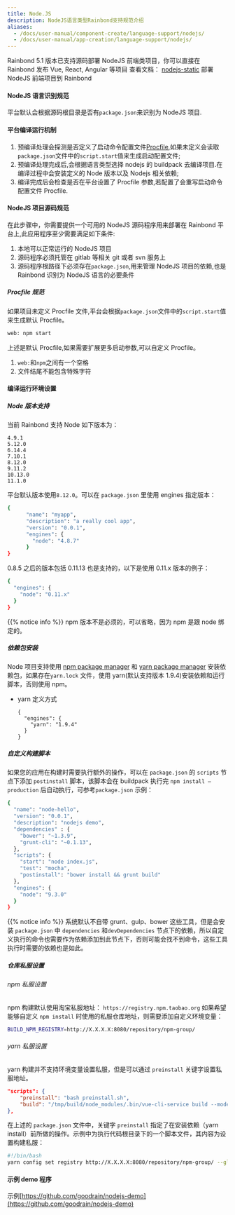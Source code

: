```yaml
---
title: Node.JS
description: NodeJS语言类型Rainbond支持规范介绍
aliases:
  - /docs/user-manual/component-create/language-support/nodejs/
  - /docs/user-manual/app-creation/language-support/nodejs/
---
```


Rainbond 5.1 版本已支持源码部署 NodeJS 前端类项目，你可以直接在 Rainbond 发布 Vue, React, Angular 等项目
查看文档： [nodejs-static](./nodejs-static) 部署 NodeJS 前端项目到 Rainbond

#### NodeJS 语言识别规范

平台默认会根据源码根目录是否有`package.json`来识别为 NodeJS 项目.

#### 平台编译运行机制

1. 预编译处理会探测是否定义了启动命令配置文件[Procfile](./procfile),如果未定义会读取`package.json`文件中的`script.start`值来生成启动配置文件;
2. 预编译处理完成后,会根据语言类型选择 nodejs 的 buildpack 去编译项目.在编译过程中会安装定义的 Node 版本以及 Nodejs 相关依赖;
3. 编译完成后会检查是否在平台设置了 Procfile 参数,若配置了会重写启动命令配置文件 Procfile.

#### NodeJS 项目源码规范

在此步骤中，你需要提供一个可用的 NodeJS 源码程序用来部署在 Rainbond 平台上,此应用程序至少需要满足如下条件:

1. 本地可以正常运行的 NodeJS 项目
2. 源码程序必须托管在 gitlab 等相关 git 或者 svn 服务上
3. 源码程序根路径下必须存在`package.json`,用来管理 NodeJS 项目的依赖,也是 Rainbond 识别为 NodeJS 语言的必要条件

##### Procfile 规范

如果项目未定义 Procfile 文件,平台会根据`package.json`文件中的`script.start`值来生成默认 Procfile。

```bash
web: npm start
```

上述是默认 Procfile,如果需要扩展更多启动参数,可以自定义 Procfile。

1. `web:`和`npm`之间有一个空格
2. 文件结尾不能包含特殊字符

#### 编译运行环境设置

##### Node 版本支持

当前 Rainbond 支持 Node 如下版本为：

```
4.9.1
5.12.0
6.14.4
7.10.1
8.12.0
9.11.2
10.13.0
11.1.0
```

平台默认版本使用`8.12.0`。可以在 `package.json` 里使用 engines 指定版本：

```bash
{
      "name": "myapp",
      "description": "a really cool app",
      "version": "0.0.1",
      "engines": {
        "node": "4.8.7"
      }
}
```

0.8.5 之后的版本包括 0.11.13 也是支持的，以下是使用 0.11.x 版本的例子：

```bash
{
  "engines": {
    "node": "0.11.x"
  }
}
```

{{% notice info %}}
npm 版本不是必须的，可以省略，因为 npm 是跟 node 绑定的。

##### 依赖包安装

Node 项目支持使用 [npm package manager](https://www.npmjs.com/) 和 [yarn package manager](https://yarnpkg.com/) 安装依赖包，如果存在`yarn.lock` 文件，使用 yarn(默认支持版本 1.9.4)安装依赖和运行脚本，否则使用 npm。

- yarn 定义方式

  ```
  {
    "engines": {
      "yarn": "1.9.4"
    }
  }
  ```

##### 自定义构建脚本

如果您的应用在构建时需要执行额外的操作，可以在 `package.json` 的 `scripts` 节点下添加 `postinstall`
脚本，该脚本会在 buildpack 执行完 `npm install —production` 后自动执行，可参考`package.json` 示例：

```bash
{
  "name": "node-hello",
  "version": "0.0.1",
  "description": "nodejs demo",
  "dependencies" : {
    "bower": "~1.3.9",
    "grunt-cli": "~0.1.13",
  },
  "scripts": {
    "start": "node index.js",
    "test": "mocha",
    "postinstall": "bower install && grunt build"
  },
  "engines": {
    "node": "9.3.0"
  }
}
```

{{% notice info %}}
系统默认不自带 grunt、gulp、bower 这些工具，但是会安装 `package.json` 中 `dependencies` 和`devDependencies` 节点下的依赖，所以自定义执行的命令也需要作为依赖添加到此节点下，否则可能会找不到命令，这些工具执行时需要的依赖也是如此。

##### 仓库私服设置

###### npm 私服设置

npm 构建默认使用淘宝私服地址： `https://registry.npm.taobao.org`
如果希望能够自定义 `npm install` 时使用的私服仓库地址，则需要添加自定义环境变量：

```bash
BUILD_NPM_REGISTRY=http://X.X.X.X:8080/repository/npm-group/
```

###### yarn 私服设置

yarn 构建并不支持环境变量设置私服，但是可以通过 `preinstall` 关键字设置私服地址。

```json
"scripts": {
	"preinstall": "bash preinstall.sh",
	"build": "/tmp/build/node_modules/.bin/vue-cli-service build --mode test"
},
```

在上述的 `package.json` 文件中，关键字 `preinstall` 指定了在安装依赖（yarn install）前所做的操作。示例中为执行代码根目录下的一个脚本文件，其内容为设置构建私服：

```bash
#!/bin/bash
yarn config set registry http://X.X.X.X:8080/repository/npm-group/ --global
```

#### 示例 demo 程序

示例[https://github.com/goodrain/nodejs-demo](https://github.com/goodrain/nodejs-demo)
